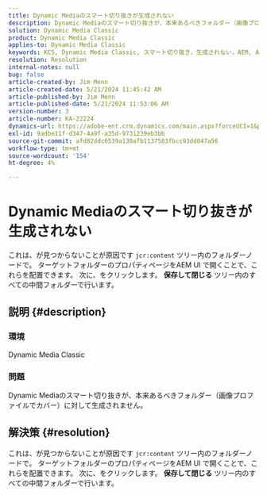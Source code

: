 ```yaml
---
title: Dynamic Mediaのスマート切り抜きが生成されない
description: Dynamic Mediaのスマート切り抜きが、本来あるべきフォルダー（画像プロファイルでカバー）に生成されない理由を説明します。
solution: Dynamic Media Classic
product: Dynamic Media Classic
applies-to: Dynamic Media Classic
keywords: KCS, Dynamic Media Classic, スマート切り抜き，生成されない，AEM, Adobe Experience Manager, トラブルシューティング
resolution: Resolution
internal-notes: null
bug: false
article-created-by: Jim Menn
article-created-date: 5/21/2024 11:45:42 AM
article-published-by: Jim Menn
article-published-date: 5/21/2024 11:53:06 AM
version-number: 3
article-number: KA-22224
dynamics-url: https://adobe-ent.crm.dynamics.com/main.aspx?forceUCI=1&pagetype=entityrecord&etn=knowledgearticle&id=fc54ada4-6717-ef11-9f8a-6045bd006268
exl-id: 9adbe11f-d347-4a9f-a35d-9731239eb3bb
source-git-commit: afd82ddc6539a130afb1137583fbcc93dd047a56
workflow-type: tm+mt
source-wordcount: '154'
ht-degree: 4%

---
```


# Dynamic Mediaのスマート切り抜きが生成されない


これは、が見つからないことが原因です `jcr:content` ツリー内のフォルダーノードで。 ターゲットフォルダーのプロパティページをAEM UI で開くことで、これらを配置できます。 次に、をクリックします。 <b>保存して閉じる</b> ツリー内のすべての中間フォルダーで行います。

## 説明 {#description}


### 環境

Dynamic Media Classic

### 問題

Dynamic Mediaのスマート切り抜きが、本来あるべきフォルダー（画像プロファイルでカバー）に対して生成されません。


## 解決策 {#resolution}


これは、が見つからないことが原因です `jcr:content` ツリー内のフォルダーノードで。 ターゲットフォルダーのプロパティページをAEM UI で開くことで、これらを配置できます。 次に、をクリックします。 <b>保存して閉じる</b> ツリー内のすべての中間フォルダーで行います。
